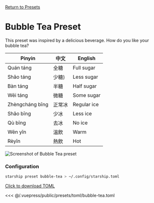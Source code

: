[Return to Presets](./README.md#bubble-tea)

# Bubble Tea Preset

This preset was inspired by a delicious beverage. How do you like your bubble tea?

| Pinyin   | 中文 | English    |
|----------|------|------------|
| Quán táng | 全糖 | Full sugar |
| Shǎo táng | 少糖) | Less sugar |
| Bàn táng | 半糖 | Half sugar |
| Wēi táng | 微糖 | Some sugar |
| Zhèngcháng bīng | 正常冰 | Regular ice |
| Shǎo bīng | 少冰 | Less ice |
| Qù bīng | 去冰 | No ice |
| Wēn yǐn | 溫飲 | Warm |
| Rèyǐn | 熱飲 | Hot |

![Screenshot of Bubble Tea preset](/presets/img/bubble-tea.png)

### Configuration

```sh
starship preset bubble-tea > ~/.config/starship.toml
```

[Click to download TOML](/presets/toml/bubble-tea.toml)

<<< @/.vuepress/public/presets/toml/bubble-tea.toml